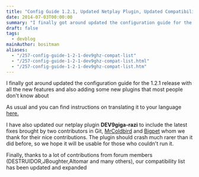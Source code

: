```yaml
---
title: "Config Guide 1.2.1, Updated Netplay Plugin, Updated Compatibility List"
date: 2014-07-03T00:00:00
summary: "I finally got around updated the configuration guide for the 1.2.1 release"
draft: false
tags:
  - devblog
mainAuthor: bositman
aliases:
  - "/257-config-guide-1-2-1-dev9ghz-compat-list"
  - "/257-config-guide-1-2-1-dev9ghz-compat-list.html"
  - "/257-config-guide-1-2-1-dev9ghz-compat-list.htm"
---
```



I finally got around updated the configuration guide for the 1.2.1
release with all the new features and also adding some new plugins that
most people don't know about

As usual and you can find instructions on translating it to your language
[here.](http://forums.pcsx2.net/Thread-Translator-template-1-2-1)

I have also updated our netplay plugin **DEV9giga-razi** to include the
latest fixes brought by two contributors in Git,
[MrColdbird](https://github.com/MrColdbird) and
[Bigpet](https://github.com/Bigpet) whom we thank for their nice
contributions. The plugin should crash much rarer than it did before, so
we hope it will be usable for those who couldn't run it.

Finally, thanks to a lot of contributions from forum members
(DESTRUIDOR,JBoughter,Altomar and many others), our compatibility list
has been updated and expanded
